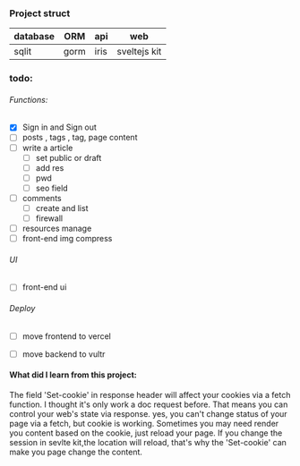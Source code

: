 ### Project struct
| database | ORM |  api | web |
|------------|--------|--------------|----|
|sqlit | gorm | iris | sveltejs kit|

### todo:
###### Functions:
- [x] Sign in and Sign out
- [ ] posts , tags , tag, page content
- [ ]  write a article   
    - [ ]  set public or draft  
    - [ ]  add res  
    - [ ]  pwd  
    - [ ]  seo field 
- [ ] comments 
    - [ ] create and list
    - [ ] firewall
- [ ] resources manage    
- [ ] front-end img compress
###### UI  
- [ ] front-end ui
###### Deploy
- [ ] move frontend to vercel 
- [ ] move backend to vultr 


#### What did I learn from this project:
The field 'Set-cookie' in response header  will affect your cookies via a fetch
function. I thought it's only work a doc request before. That means you can control 
your web's state via response. yes, you can't change status of your page via a fetch,
but cookie is working. Sometimes you may need render you content based on the 
cookie, just reload your page. If you change the session in sevlte kit,the location 
will reload, that's why the 'Set-cookie' can make you page change the content.
